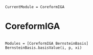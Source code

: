 ```@meta
CurrentModule = CoreformIGA
```

# CoreformIGA

```@index
```

```@autodocs
Modules = [CoreformIGA BernsteinBasis]
BernsteinBasis.basisValue(i, p, xi)
```
